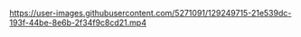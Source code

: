 

https://user-images.githubusercontent.com/5271091/129249715-21e539dc-193f-44be-8e6b-2f34f9c8cd21.mp4

